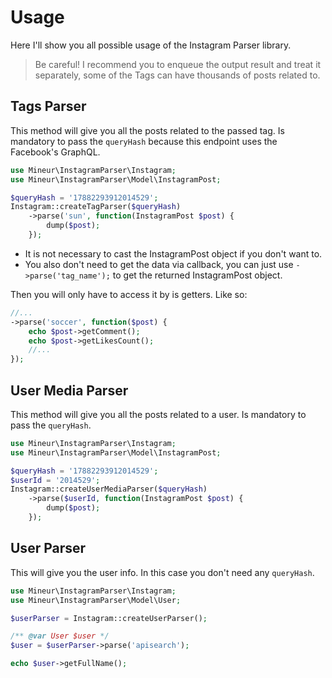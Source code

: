 # Usage
Here I'll show you all possible usage of the Instagram Parser library.
> Be careful! I recommend you to enqueue the output result and treat it 
> separately, some of the Tags can have thousands of posts related to.

## Tags Parser
This method will give you all the posts related to the passed tag.
Is mandatory to pass the `queryHash` because this endpoint uses the Facebook's 
GraphQL.
```php
use Mineur\InstagramParser\Instagram;
use Mineur\InstagramParser\Model\InstagramPost;

$queryHash = '17882293912014529';
Instagram::createTagParser($queryHash)
    ->parse('sun', function(InstagramPost $post) {
        dump($post);
    });
```
- It is not necessary to cast the InstagramPost object if you don't want to.
- You also don't need to get the data via callback, you can just use 
`->parse('tag_name');` to get the returned InstagramPost object.

Then you will only have to access it by is getters. Like so:
```php
//...
->parse('soccer', function($post) {
    echo $post->getComment();
    echo $post->getLikesCount();
    //...
});
```

## User Media Parser
This method will give you all the posts related to a user.
Is mandatory to pass the `queryHash`.
```php
use Mineur\InstagramParser\Instagram;
use Mineur\InstagramParser\Model\InstagramPost;

$queryHash = '17882293912014529';
$userId = '2014529';
Instagram::createUserMediaParser($queryHash)
    ->parse($userId, function(InstagramPost $post) {
        dump($post);
    });
```

## User Parser
This will give you the user info. In this case you don't need any `queryHash`.
```php
use Mineur\InstagramParser\Instagram;
use Mineur\InstagramParser\Model\User;

$userParser = Instagram::createUserParser();

/** @var User $user */
$user = $userParser->parse('apisearch');

echo $user->getFullName();
```